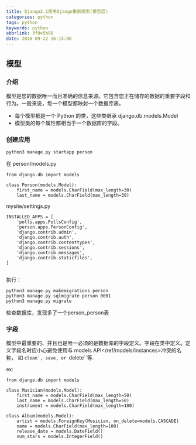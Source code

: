 ```yaml
---
title: Django2.1使用Django重新探索(模型层)
categories: python
tags: python
keywords: python
abbrlink: 3f0e5b98
date: 2018-09-22 16:15:00
---
```


## 模型

### 介绍

模型是您的数据唯一而且准确的信息来源。它包含您正在储存的数据的重要字段和行为。一般来说，每一个模型都映射一个数据库表。

* 每个模型都是一个 Python 的类，这些类继承 django.db.models.Model
* 模型类的每个属性都相当于一个数据库的字段。

### 创建应用

```
python3 manage.py startapp person

```

在 person/models.py

```
from django.db import models

class Person(models.Model):
    first_name = models.CharField(max_length=30)
    last_name = models.CharField(max_length=30)

```
mysite/settings.py
```
INSTALLED_APPS = [
    'polls.apps.PollsConfig',
    'person.apps.PersonConfig',
    'django.contrib.admin',
    'django.contrib.auth',
    'django.contrib.contenttypes',
    'django.contrib.sessions',
    'django.contrib.messages',
    'django.contrib.staticfiles',
]


```

执行： 

```
python3 manage.py makemigrations person
python3 manage.py sqlmigrate person 0001
python3 manage.py migrate
```

检查数据库，发现多了一个person_person表

### 字段

模型中最重要的、并且也是唯一必须的是数据库的字段定义。字段在类中定义。定义字段名时应小心避免使用与 models API</ref/models/instances>冲突的名称， 如 ``clean`, save, or ``delete``等.

ex:

```
from django.db import models

class Musician(models.Model):
    first_name = models.CharField(max_length=50)
    last_name = models.CharField(max_length=50)
    instrument = models.CharField(max_length=100)

class Album(models.Model):
    artist = models.ForeignKey(Musician, on_delete=models.CASCADE)
    name = models.CharField(max_length=100)
    release_date = models.DateField()
    num_stars = models.IntegerField()

```